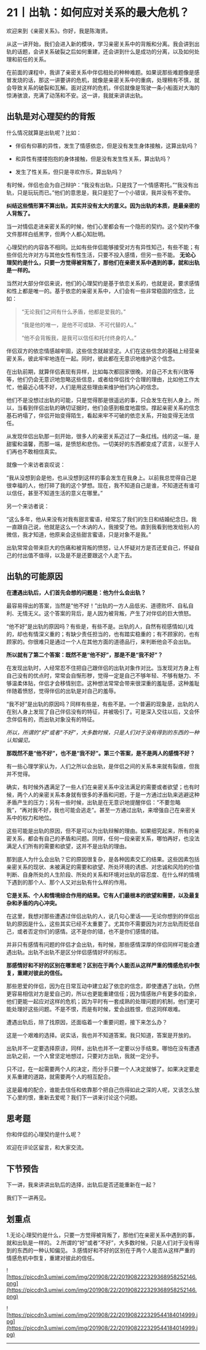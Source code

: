 # 21丨出轨：如何应对关系的最大危机？

欢迎来到《亲密关系》。你好，我是陈海贤。

从这一讲开始，我们会进入新的模块，学习亲密关系中的背叛和分离。我会讲到出轨的话题，会讲关系破裂之后如何重建，还会讲到什么是成功的分离，以及如何处理和前任的关系。

在前面的课程中，我讲了亲密关系中伴侣相处的种种难题。如果说那些难题像是感冒发烧的话，那这一讲要讲的危机，就像是亲密关系中的重病，处理稍有不慎，就会导致关系的破裂和瓦解。面对这样的危机，伴侣就像是驾驶一条小船面对大海的惊涛骇浪，充满了动荡和不安。这一讲，我就来讲讲出轨。

## 出轨是对心理契约的背叛

什么情况就算是出轨呢？比如：

* 伴侣有仰慕的异性，发生了情感依恋，但是没有发生身体接触，这算出轨吗？

* 和异性有搂搂抱抱的身体接触，但是没有发生性关系，算出轨吗？

* 发生了性关系，但只是寻欢作乐，算出轨吗？

有时候，伴侣也会为自己辩护：“我没有出轨，只是找了一个情感寄托。”“我没有出轨，只是玩玩而已。”他们的意思是，我只是犯了一个小错误，我并没有不爱你。

 **纠结这些情形算不算出轨，其实并没有太大的意义。因为出轨的本质，是最亲密的人背叛了。**

当一对情侣走进亲密关系的时候，他们心里都会有一个隐形的契约。这个契约不像文件那样白纸黑字，但两个人都心知肚明。

心理契约的内容各不相同。比如有些伴侣能够接受对方有异性知己，有些不能；有些伴侣允许对方与其他女性有性生活，只要不投入感情，但另一些不能。 **无论心理契约是什么，只要一方觉得被背叛了，那他们在亲密关系中遇到的事，就和出轨是一样的。**

当然对大部分伴侣来说，他们的心理契约是基于依恋关系的，也就是说，要求感情和性上都是唯一的。基于依恋的亲密关系中，人们会有一些非常稳固的信念，比如：

> “无论我们之间有什么矛盾，他都是爱我的。”
> 
> “我是他的唯一，是他不可或缺、不可代替的人。”
> 
> “他不会背叛我，是我可以信任和托付终身的人。”

伴侣双方的依恋情感越牢固，这些信念就越坚定。人们在这些信念的基础上经营亲密关系，彼此牢牢地连在一起。同时，彼此都在无意识地维护这个信念。

在出轨前期，就算伴侣表现有异样，比如每次都回家很晚，对自己不太有兴致等等，他们仍会无意识地忽略这些信息，或者给伴侣找个合理的理由，比如他工作太忙，他最近心情不好，人们是用这些理由来维护他们内心的信念。

他们不是没想过出轨的可能，只是觉得那是很遥远的事，只会发生在别人身上。所以，当看到伴侣出轨的确切证据时，他们会感到极度地震惊。撑起亲密关系的信念基石坍塌了，伴侣开始变得陌生，看起来牢不可破的依恋关系，开始变得无法信任。

从发现伴侣出轨那一刻开始，很多人的亲密关系迈过了一条红线。线的这一端，是甜蜜和温馨，而那一端，是愤怒和悲伤。一切美好的东西都变成了谎言，以至于人们再也不敢相信真实。

就像一个来访者哀叹说：

“我从没想到会是他，也从没想到这样的事会发生在我身上。以前我总觉得自己是很幸福的人，他打碎了我的这个梦想。现在，我不知道自己是谁，不知道还有谁可以信任，甚至不知道生活的意义在哪里。”

另一个来访者说：

“这么多年，他从来没有对我有甜言蜜语，经常忘了我们的生日和结婚纪念日。我一直跟自己说，他就是这么一个木讷的人，我接受了他。直到我看到他发给别人的微信，我才知道，他原来会这些甜言蜜语，只是对象不是我。”

出轨常常会带来巨大的伤痛和被背叛的愤怒，让人怀疑对方是否还爱自己，怀疑自己的付出值不值得，以及是不是还要跟这个人走下去。

## 出轨的可能原因

 **在遭遇出轨后，人们首先会想的问题是：他为什么会出轨？**

最容易得出的答案，当然是“他不好！”出轨的一方人品低劣、道德败坏、自私自利、无情无义。这个答案的背后，是人因为被背叛，产生了对伴侣的巨大愤怒。

“他不好”是出轨的原因吗？有些是，有些不是。出轨的人，自然有视感情如儿戏的，却也有情深义重的；有缺少责任担当的，也有踏实稳重的；有不顾家的，也有顾家的。你很难只是通过一个人在其他方面的道德品行，来判断他会不会出轨。

 **所以就有了第二个答案：既然不是“他不好”，那是不是“我不好”？**

在发现出轨时，人经常忍不住把自己跟伴侣的出轨对象作对比。当发现对方身上有自己没有的优点时，常常会自惭形秽，觉得一定是自己不够年轻、不够有魅力、不够温柔体贴，伴侣才会移情别恋。这种想法常常会带来很深重的羞耻感，这种羞耻伴随着愤怒，觉得伴侣的出轨是对自己的羞辱。

“我不好”是出轨的原因吗？同样有些是，有些不是。一个普遍的现象是，出轨的人在别人身上发现了自己伴侣没有的特征，并被吸引了。可是深入交往以后，又会怀念伴侣有的，而出轨对象没有的特征。

 *所以，所谓的“好”或者“不好”，大多数时候，只是人们对于没有得到的东西的一种认知偏见。*

 **那既然不是“他不好”，也不是“我不好”。第三个答案，是不是两人的感情不好？**

有一些心理学家认为，人们之所以会出轨，是伴侣之间的关系本来就有裂痕，但我并不觉得。

确实，有时候外遇满足了一些人们在亲密关系中没法满足的需要或者欲望；也有时候，两个人的亲密关系本身就有很多的矛盾和问题，于是一方通过出轨来逃避这种矛盾产生的压力；另有一些时候，出轨是在无意识地提醒伴侣：“不要忽略我”，“再对我不好，我也可能会逃走”。甚至一方通过出轨，来增强自己在亲密关系中的权力和地位。

这些可能是出轨的原因，但不是可以为出轨辩解的理由。如果细究起来，所有的亲密关系，都会有自己的矛盾和问题。同样，任何一段亲密关系，哪怕再好，也没法满足人们所有的需要和欲望，这并不是出轨的理由。

那到底人为什么会出轨？它的原因很复杂，是各种因素交汇的结果。这些因素包括亲密关系的现状、未被满足的需要和欲望、所处环境的诱惑、对忠诚和风险的价值判断、自身所处的人生阶段、所处的关系和环境对出轨的容忍度、在什么样的情境下遇到的那个人、那个人又对出轨有什么样的作用。

 **它是关系、个人和情境综合作用的结果。它有人们最根本的欲望和需要，以及最复杂和矛盾的内心冲突。**

在这里，我想对那些遭遇过伴侣出轨的人，说几句心里话——无论你想到的伴侣出轨的原因是什么，这些其实已经不太重要了。尤其你不需要因为对方出轨而贬低自己，或者否定你们的感情。这不是你的错，也不是你们感情的错。

并非只有感情有问题的伴侣才会出轨，有时候，那些感情深厚的伴侣同样可能会遭遇出轨。出轨不出轨不是区分伴侣感情好坏的标志。

 **那感情好和不好的区别在哪里呢？区别在于两个人能否从这样严重的情感危机中恢复，重建对彼此的信任。**

那些恩爱的伴侣，因为在日常互动中建立起了依恋的信念，即使遭遇了出轨，仍然更容易相信对方是爱自己的，所以也更能重建信任；因为情感账户有更多的盈余，他们更能一起应对这样的危机；因为平时有一套成熟的处理问题的机制，他们更可能处理好这些问题。不是不恨，而是有时候，爱会战胜恨，但这同样艰难。

遭遇出轨后，除了找原因，还面临着一个重要问题，接下来怎么办？

这是一个艰难的选择。说实话，我也并不知道答案。我只知道，答案是开放的。

出轨并不一定要选择原谅，同样，出轨也并不一定要以分手结束。哪怕在没有遭遇出轨之前，一个人曾坚定地想过，只要对方出轨，我就一定分手。

只不过，在一起需要两个人的决定，而分手只要一个人决定就够了。如果决定要走关系重建的道路，就需要两个人的相互配合。

这是最难的配合，谁能去信任和依靠那个把自己伤得如此之深的人呢，又该怎么放下心里的恨，重新去爱呢？我们下一讲来讨论这个问题。

## 思考题

你和伴侣的心理契约是什么呢？

欢迎在评论区留言，和大家交流。

## 下节预告

下一讲，我来讲讲出轨后的选择，出轨后是否还能重新在一起？

我们下一讲再见。

## 划重点

1.无论心理契约是什么，只要一方觉得被背叛了，那他们在亲密关系中遇到的事，就和出轨是一样的。
2.所谓的“好”或者“不好”，大多数时候，只是人们对于没有得到的东西的一种认知偏见。
3.感情好和不好的区别在于两个人能否从这样严重的情感危机中恢复，重建对彼此的信任。

![https://piccdn3.umiwi.com/img/201908/22/201908222329368958252146.png](https://piccdn3.umiwi.com/img/201908/22/201908222329368958252146.png)

![https://piccdn3.umiwi.com/img/201908/22/201908222329544184014999.jpg](https://piccdn3.umiwi.com/img/201908/22/201908222329544184014999.jpg)

---
